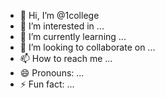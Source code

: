 - 👋 Hi, I’m @1college
- 👀 I’m interested in ...
- 🌱 I’m currently learning ...
- 💞️ I’m looking to collaborate on ...
- 📫 How to reach me ...
- 😄 Pronouns: ...
- ⚡ Fun fact: ...

<!---
1college/1college is a ✨ special ✨ repository because its `README.md` (this file) appears on your GitHub profile.
You can click the Preview link to take a look at your changes.
--->
